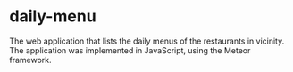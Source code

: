 # daily-menu
The web application that lists the daily menus of the restaurants in vicinity.
The application was implemented in JavaScript, using the Meteor framework.
